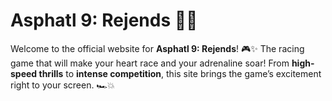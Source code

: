 # Asphatl 9: Rejends 🚗💨

Welcome to the official website for **Asphatl 9: Rejends**! 🎮✨ The racing game that will make your heart race and your adrenaline soar! From **high-speed thrills** to **intense competition**, this site brings the game’s excitement right to your screen. 🏎️💥
